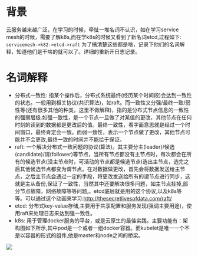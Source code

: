 背景
====

云服务越来越广泛，在学习的时候，牵扯一堆名词不认识，如在学习service
mesh的时候，需要了解k8s,而在学k8s的时候又看到了新名词etcd,过程如下:
`servicemesh->k82->etcd->raft`
为了搞清楚这些都是啥，记录下他们的名词解释，知道他们是干啥的就可以了。详细的重新开日志记录。

名词解释
========

-   分布式一致性:
    指某个操作后，分布式系统最终(经历某个时间段)会达到一致性的状态。一般用到相关协议(共识算法)，如raft。而一致性又分强/最终一致/弱性等(还有很多其他的种类，这里不做解释)，指的是分布式节点信息的一致性的强弱层级.如强一致性，是一个节点一旦做了对某值的更改，其他节点在任何时刻的读到的数据都是更改后的值。最终一致性，看字面意思就是经过一个时间窗口，最终肯定会一致。而弱一致性，表示一个节点做了更改，其他节点可能并不会更改,最终一致的时间并不能给于保证。
-   raft:
    一个解决分布式一致问题的协议(算法)。其主要分主(leader)/候选(candidate)/谓(follower)等节点，当所有节点都没有主节点时，每次都会在所有的候选节点(没主节点时，可活动的节点都是候选节点)选出主节点，选完之后其他候选节点都变为谓节点。在对数据做更改，首先会将数据发送给主节点，之后主节点会通过一定的手段，将更改发送给所有的谓节点进行同步，这就是主从备份,保证了一致性，当然其中还要解决很多问题，如主节点挂掉,部分节点故障，网络故障等等问题,。etcd底层就是用的这个协议,以及k8s等等。可以通过这个动画来学习:<http://thesecretlivesofdata.com/raft/>
-   etcd:
    分布式key-value存储,主要用于共享配置和服务发现(强调主要用途)，使用raft来处理日志来达到强一致性。
-   k8s:
    用于管理docker服务的平台，或是云原生的最佳实践。主要功能有：架构图如下所示,其中pod是一个或者一组docker容器。而kubelet是唯一一个不是以容器的形式的组件,他是master和node之间的桥梁。

![](http://q.qxgzone.com/static/img/cloud_k8s架构.png)
